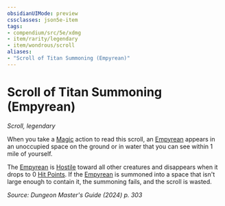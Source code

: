 ```yaml
---
obsidianUIMode: preview
cssclasses: json5e-item
tags:
- compendium/src/5e/xdmg
- item/rarity/legendary
- item/wondrous/scroll
aliases: 
- "Scroll of Titan Summoning (Empyrean)"
---
```

# Scroll of Titan Summoning (Empyrean)
*Scroll, legendary*  



When you take a [Magic](actions.md#Magic) action to read this scroll, an [Empyrean](/3-Mechanics/CLI/bestiary/miscellaneous/empyrean-xmm.md) appears in an unoccupied space on the ground or in water that you can see within 1 mile of yourself.

The [Empyrean](/3-Mechanics/CLI/bestiary/miscellaneous/empyrean-xmm.md) is [Hostile](/3-Mechanics/CLI/variant-rules/hostile-attitude-xphb.md) toward all other creatures and disappears when it drops to 0 [Hit Points](/3-Mechanics/CLI/variant-rules/hit-points-xphb.md). If the [Empyrean](/3-Mechanics/CLI/bestiary/miscellaneous/empyrean-xmm.md) is summoned into a space that isn't large enough to contain it, the summoning fails, and the scroll is wasted.

*Source: Dungeon Master's Guide (2024) p. 303*